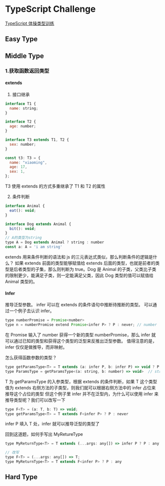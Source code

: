 # TypeScript Challenge

[TypeScript 体操类型训练](https://github.com/type-challenges/type-challenges/blob/main/README.zh-CN.md)

## Easy Type

## Middle Type

### 1.获取函数返回类型

#### extends

1. 接口继承

```js
interface T1 {
  name: string;
}

interface T2 {
  age: number;
}

interface T3 extends T1, T2 {
  sex: number;
}

const t3: T3 = {
  name: "xiaoming",
  age: 17,
  sex: 1,
};
```

T3 使用 extends 的方式多重继承了 T1 和 T2 的属性

2. 条件判断

```js
interface Animal {
  eat(): void;
}

interface Dog extends Animal {
  bit(): void;
}
// A的类型为string
type A = Dog extends Animal ? string : number
const a: A = 'i am string'
```

extends 用来条件判断的语法和 js 的三元表达式类似，那么判断条件的逻辑是什么？
如果 extends 前面的类型能够赋值给 extends 后面的类型，也就是前者的类型是后者类型的子集，那么则判断为 true。Dog 是 Animal 的子类，父类比子类的限制更少，能满足子类，则一定能满足父类，因此 Dog 类型的值可以赋值给 Animal 类型的。

#### Infer

推导泛型参数。
infer 可以在 extends 的条件语句中推断待推断的类型。
可以通过一个例子去认识 infer。

```js
type numberPromise = Promise<number>
type n = numberPromise extend Promise<infer P> ? P : never; // number

```

在 Promise 输入了 number 获得一个新的类型 numberPromise，那么 infer 就可以通过已知的类型和获得这个类型的泛型来反推出泛型参数。
值得注意的是，infer 仅仅是做推导，而非映射。

怎么获得函数参数的类型？

```js
type getParamsType<T> = T extends (a: infer P, b: infer P) => void ? P : never
type ParamsType = getParamsType<(a: string, b: number) => void>  // string & number
```

T 为 getParamsType 的入参类型，根据 extends 的条件判断，如果 T 这个类型值为 extends 右侧方法的子类型，则我们就可以根据右侧方法中的 infer 占位来推导这个占位的类型
但这个例子里 infer 并不在泛型内，为什么可以使用 infer 来推导类型呢？我们可以改写一下

```js
type F<T> = (a: T, b: T) => void;
type getParamsType<T> = T extends F<infer P> ? P : never
```

infer P 填入 T 处，infer 就可以推导泛型的类型了

回到这道题，如何手写出 MyRetureType

```js
type MyReturnType<T> = T extends (...args: any[]) => infer P ? P : any

// 改写
type F<T> = (...args: any[]) => T;
type MyReturnType<T> = T extends F<infer P> ? P : any
```

## Hard Type
